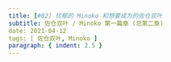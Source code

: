 ```yaml
---
title: [#02] 忧郁的 Minoko 和想要成为的佐仓双叶
subtitle: 佐仓双叶 / Minoko 第一篇章 (总第二章)
date: 2021-04-12
tags: [ 佐仓双叶, Minoko ]
paragraph: { indent: 2.5 }
---
```

